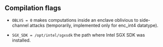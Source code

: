 ## Compilation flags

* `OBLVS = 0` makes computations inside an enclave oblivious to side-channel attacks (temporarily, implemented only for enc_int4 datatype).

* `SGX_SDK = /opt/intel/sgxsdk` the path where Intel SGX SDK was installed.
